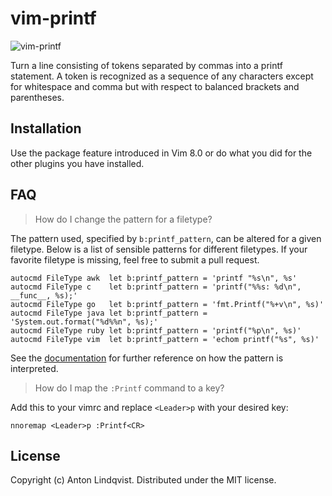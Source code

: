 # vim-printf

![vim-printf](http://i.imgur.com/dSBEnuv.gif)

Turn a line consisting of tokens separated by commas into a printf statement.
A token is recognized as a sequence of any characters except for whitespace and
comma but with respect to balanced brackets and parentheses.

## Installation

Use the package feature introduced in Vim 8.0 or do what you did for the other
plugins you have installed.

## FAQ

> How do I change the pattern for a filetype?

The pattern used,
specified by `b:printf_pattern`,
can be altered for a given filetype.
Below is a list of sensible patterns for different filetypes.
If your favorite filetype is missing,
feel free to submit a pull request.

```vim
autocmd FileType awk  let b:printf_pattern = 'printf "%s\n", %s'
autocmd FileType c    let b:printf_pattern = 'printf("%%s: %d\n", __func__, %s);'
autocmd FileType go   let b:printf_pattern = 'fmt.Printf("%+v\n", %s)'
autocmd FileType java let b:printf_pattern = 'System.out.format("%d%%n", %s);'
autocmd FileType ruby let b:printf_pattern = 'printf("%p\n", %s)'
autocmd FileType vim  let b:printf_pattern = 'echom printf("%s", %s)'
```

See the [documentation] for further reference on how the pattern is interpreted.

> How do I map the `:Printf` command to a key?

Add this to your vimrc and replace `<Leader>p` with your desired key:

```vim
nnoremap <Leader>p :Printf<CR>
```

## License

Copyright (c) Anton Lindqvist. Distributed under the MIT license.

[documentation]: doc/printf.txt
